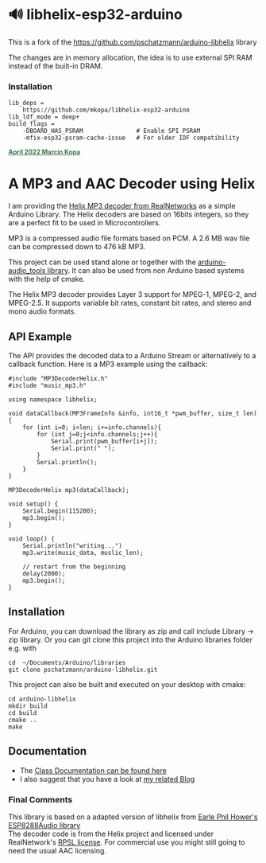 # &#x1F50A; libhelix-esp32-arduino
This is a fork of the https://github.com/pschatzmann/arduino-libhelix library

The changes are in memory allocation, the idea is to use external SPI RAM instead of the built-in DRAM.

### Installation

```
lib_deps =
    https://github.com/mkopa/libhelix-esp32-arduino
lib_ldf_mode = deep+
build_flags = 
    -DBOARD_HAS_PSRAM               # Enable SPI PSRAM
    -mfix-esp32-psram-cache-issue   # For older IDF compatibility
```

<a href="https://github.com/mkopa" style="color: #3F704D; font-size:0.9em; font-weight:bold">April 2022 Marcin Kopa</a>

# A MP3 and AAC Decoder using Helix

I am providing the [Helix MP3 decoder from RealNetworks](https://en.wikipedia.org/wiki/Helix_Universal_Server) as a simple Arduino Library. The Helix decoders are based on 16bits integers, so they are a perfect fit to be used in Microcontrollers.

MP3 is a compressed audio file formats based on PCM. A 2.6 MB wav file can be compressed down to 476 kB MP3.

This project can be used stand alone or together with the [arduino-audio_tools library](https://github.com/pschatzmann/arduino-audio-tools). It can also be used from non Arduino based systems with the help of cmake.

The Helix MP3 decoder provides Layer 3 support for MPEG-1, MPEG-2, and MPEG-2.5. It supports variable bit rates, constant bit rates, and stereo and mono audio formats. 

## API Example

The API provides the decoded data to a Arduino Stream or alternatively to a callback function. Here is a MP3 example using the callback:

```
#include "MP3DecoderHelix.h"
#include "music_mp3.h"

using namespace libhelix;

void dataCallback(MP3FrameInfo &info, int16_t *pwm_buffer, size_t len) {
    for (int i=0; i<len; i+=info.channels){
        for (int j=0;j<info.channels;j++){
            Serial.print(pwm_buffer[i+j]);
            Serial.print(" ");
        }
        Serial.println();
    }
}

MP3DecoderHelix mp3(dataCallback);

void setup() {
    Serial.begin(115200);
    mp3.begin();
}

void loop() {
    Serial.println("writing...")
    mp3.write(music_data, muslic_len);    

    // restart from the beginning
    delay(2000);
    mp3.begin();
}
```

## Installation

For Arduino, you can download the library as zip and call include Library -> zip library. Or you can git clone this project into the Arduino libraries folder e.g. with

```
cd  ~/Documents/Arduino/libraries
git clone pschatzmann/arduino-libhelix.git
```

This project can also be built and executed on your desktop with cmake:

```
cd arduino-libhelix
mkdir build
cd build
cmake ..
make
```

## Documentation

- The [Class Documentation can be found here](https://pschatzmann.github.io/arduino-libhelix/html/annotated.html)
- I also suggest that you have a look at [my related Blog](https://www.pschatzmann.ch/home/2021/08/13/audio-decoders-for-microcontrollers/)
  

### Final Comments

This library is based on a adapted version of libhelix from [Earle Phil Hower's ESP8288Audio library](https://github.com/earlephilhower/ESP8266Audio)  
The decoder code is from the Helix project and licensed under RealNetwork's [RPSL license](https://github.com/pschatzmann/arduino-libhelix/blob/main/src/libhelix-mp3/RPSL.txt). For commercial use you might still going to need the usual AAC licensing.
